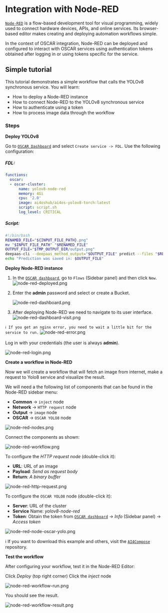 # Integration with Node-RED

[`Node-RED`](https://nodered.org/) is a flow-based development tool for visual programming, widely used to connect hardware devices, APIs, and online services. Its browser-based editor makes creating and deploying automation workflows simple.

In the context of OSCAR integration, Node-RED can be deployed and configured to interact with OSCAR services using authentication tokens obtained after logging in or using tokens specific for the service.

## Simple tutorial

This tutorial demonstrates a simple workflow that calls the YOLOv8 synchronous service. You will learn:
- How to deploy a Node-RED instance
- How to connect Node-RED to the YOLOv8 synchronous service
- How to authenticate using a token
- How to process image data through the workflow

### Steps

**Deploy YOLOv8**

Go to [`OSCAR Dashboard`](https://dashboard.oscar.grycap.net/) and select `Create service -> FDL`. Use the following configuration:

##### FDL:
```yaml
functions:
  oscar:
  - oscar-cluster:
      name: yolov8-node-red
      memory: 4Gi
      cpu: '2.0'
      image: ai4oshub/ai4os-yolov8-torch:latest
      script: script.sh
      log_level: CRITICAL
```
    
##### Script:

```bash
#!/bin/bash
RENAMED_FILE="${INPUT_FILE_PATH}.png"
mv "$INPUT_FILE_PATH" "$RENAMED_FILE"
OUTPUT_FILE="$TMP_OUTPUT_DIR/output.png"
deepaas-cli --deepaas_method_output="$OUTPUT_FILE" predict --files "$RENAMED_FILE" --accept image/png 2>&1
echo "Prediction was saved in: $OUTPUT_FILE"
```

**Deploy Node-RED instance**

1. In the [`OSCAR dashboard`](https://dashboard.oscar.grycap.net/), go to `Flows` (Sidebar panel)  and then click `New`. 
    ![node-red-deployed.png](images/integrations/node-red-deployed.png) 

1. Enter the **admin** password and select or create a Bucket.
   
    ![node-red-dashboard.png](images/integrations/node-red-dashboard.png)

1. After deploying Node-RED we need to navigate to its user interface.
    ![node-red-dashboard-visit.png](images/integrations/node-red-dashboard-visit.png)

`
ℹ️ If you get an nginx error, you need to wait a little bit for the service to run.
`
![node-red-error.png](images/integrations/node-red-error.png)
</br>
</br>
Log in with your credentials (the user is always **admin**).

![node-red-login.png](images/integrations/node-red-login.png)
    

**Create a workflow in Node-RED**

Now we will create a workflow that will fetch an image from internet, make a request to Yolo8 service and visualize the result.

We will need a the following list of components that can be found in the Node-RED sidebar menu:

- **Common** → `inject` node
- **Network** → `HTTP request` node
- **Output** → `image` node
- **OSCAR** → `OSCAR YOLO8` node

![node-red-nodes.png](images/integrations/node-red-nodes.png)


Connect the components as shown:

![node-red-workflow.png](images/integrations/node-red-workflow.png)

To configure the *HTTP request node* (double-click it):

- **URL**: URL of an image
- **Payload**: _Send as request body_
- **Return**: _A binary buffer_

![node-red-http-request.png](images/integrations/node-red-node-http-request.png)

To configure the `OSCAR YOLO8` node (double-click it):

- **Server**: URL of the cluster
- **Service** Name: _yolov8-node-red_
- **Token**: Obtain the token from [`OSCAR dashboard`](https://dashboard.oscar.grycap.net/) → *Info* (Sidebar panel) → *Access token*

![node-red-node-oscar-yolo.png](images/integrations/node-red-node-oscar-yolo.png)


ℹ️ 
If you want to download this example and others, visit the [`AI4Compose`](https://github.com/ai4os/ai4-compose/tree/main) repository.

    
**Test the workflow**

After configuring your workflow, test it in the Node-RED Editor:

Click *Deploy* (top right corner)
Click the *inject* node

![node-red-workflow-run.png](images/integrations/node-red-workflow-run.png)

You should see the result.

![node-red-workflow-result.png](images/integrations/node-red-workflow-result.png)
